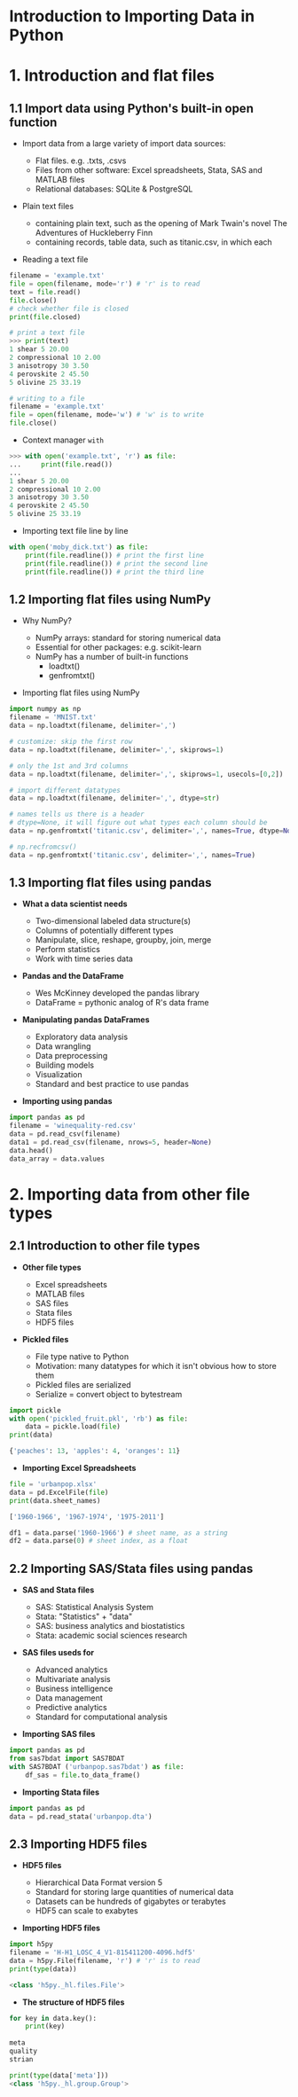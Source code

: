 Introduction to Importing Data in Python
=========================================

# 1. Introduction and flat files

## 1.1 Import data using Python's built-in open function

* Import data from a large variety of import data sources:
	* Flat files. e.g. .txts, .csvs
	* Files from other software: Excel spreadsheets, Stata, SAS and MATLAB files
	* Relational databases: SQLite & PostgreSQL

* Plain text files 

	* containing plain text, such as the opening of Mark Twain's novel The Adventures of Huckleberry Finn
	* containing records, table data, such as titanic.csv, in which each


* Reading a text file

```python
filename = 'example.txt'
file = open(filename, mode='r') # 'r' is to read
text = file.read()
file.close()
# check whether file is closed
print(file.closed)

# print a text file
>>> print(text)
1 shear 5 20.00
2 compressional 10 2.00
3 anisotropy 30 3.50
4 perovskite 2 45.50
5 olivine 25 33.19

# writing to a file
filename = 'example.txt'
file = open(filename, mode='w') # 'w' is to write
file.close()
```

* Context manager `with`

```python
>>> with open('example.txt', 'r') as file:
...     print(file.read())
... 
1 shear 5 20.00
2 compressional 10 2.00
3 anisotropy 30 3.50
4 perovskite 2 45.50
5 olivine 25 33.19
```

* Importing text file line by line

```python
with open('moby_dick.txt') as file:
    print(file.readline()) # print the first line
    print(file.readline()) # print the second line
    print(file.readline()) # print the third line
```

## 1.2 Importing flat files using NumPy

* Why NumPy?
	* NumPy arrays: standard for storing numerical data
	* Essential for other packages: e.g. scikit-learn
	* NumPy has a number of built-in functions
		* loadtxt()
		* genfromtxt()

* Importing flat files using NumPy

```python
import numpy as np
filename = 'MNIST.txt'
data = np.loadtxt(filename, delimiter=',')

# customize: skip the first row
data = np.loadtxt(filename, delimiter=',', skiprows=1)

# only the 1st and 3rd columns
data = np.loadtxt(filename, delimiter=',', skiprows=1, usecols=[0,2])

# import different datatypes
data = np.loadtxt(filename, delimiter=',', dtype=str)

# names tells us there is a header
# dtype=None, it will figure out what types each column should be
data = np.genfromtxt('titanic.csv', delimiter=',', names=True, dtype=None)

# np.recfromcsv()
data = np.genfromtxt('titanic.csv', delimiter=',', names=True)
```

## 1.3 Importing flat files using pandas

* **What a data scientist needs**

	* Two-dimensional labeled data structure(s)
	* Columns of potentially different types
	* Manipulate, slice, reshape, groupby, join, merge
	* Perform statistics
	* Work with time series data

* **Pandas and the DataFrame**

	* Wes McKinney developed the pandas library
	* DataFrame = pythonic analog of R's data frame

* **Manipulating pandas DataFrames**

	* Exploratory data analysis
	* Data wrangling
	* Data preprocessing
	* Building models
	* Visualization 
	* Standard and best practice to use pandas

* **Importing using pandas**

```python
import pandas as pd
filename = 'winequality-red.csv'
data = pd.read_csv(filename)
data1 = pd.read_csv(filename, nrows=5, header=None)
data.head()
data_array = data.values
```

# 2. Importing data from other file types

## 2.1 Introduction to other file types

* **Other file types**
	* Excel spreadsheets
	* MATLAB files
	* SAS files
	* Stata files
	* HDF5 files

* **Pickled files**

	* File type native to Python
	* Motivation: many datatypes for which it isn't obvious how to store them
	* Pickled files are serialized
	* Serialize = convert object to bytestream

```python
import pickle
with open('pickled_fruit.pkl', 'rb') as file:
	data = pickle.load(file)
print(data)

{'peaches': 13, 'apples': 4, 'oranges': 11}
```

* **Importing Excel Spreadsheets**

```python
file = 'urbanpop.xlsx'
data = pd.ExcelFile(file)
print(data.sheet_names)

['1960-1966', '1967-1974', '1975-2011']

df1 = data.parse('1960-1966') # sheet name, as a string
df2 = data.parse(0) # sheet index, as a float
```

## 2.2 Importing SAS/Stata files using pandas

* **SAS and Stata files**

	* SAS: Statistical Analysis System
	* Stata: "Statistics" + "data"
	* SAS: business analytics and biostatistics
	* Stata: academic social sciences research

* **SAS files useds for**

	* Advanced analytics
	* Multivariate analysis
	* Business intelligence
	* Data management
	* Predictive analytics
	* Standard for computational analysis

* **Importing SAS files**

```python
import pandas as pd
from sas7bdat import SAS7BDAT
with SAS7BDAT ('urbanpop.sas7bdat') as file:
	df_sas = file.to_data_frame()
```

* **Importing Stata files**

```python
import pandas as pd
data = pd.read_stata('urbanpop.dta')
```

## 2.3 Importing HDF5 files

* **HDF5 files**

	* Hierarchical Data Format version 5
	* Standard for storing large quantities of numerical data
	* Datasets can be hundreds of gigabytes or terabytes
	* HDF5 can scale to exabytes

* **Importing HDF5 files** 

```python
import h5py
filename = 'H-H1_LOSC_4_V1-815411200-4096.hdf5'
data = h5py.File(filename, 'r') # 'r' is to read
print(type(data))

<class 'h5py._hl.files.File'>
```

* **The structure of HDF5 files**

```python
for key in data.key():
	print(key)
	
meta
quality
strian

print(type(data['meta']))
<class 'h5py._hl.group.Group'>
```
































